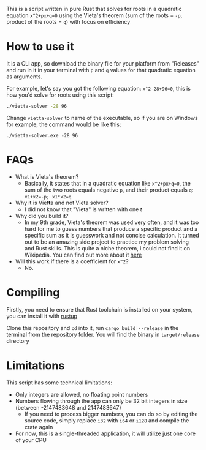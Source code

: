 This is a script written in pure Rust that solves for roots in a quadratic equation `x^2+px+q=0` using the Vieta's theorem (sum of the roots = `-p`, product of the roots = `q`) with focus on efficiency

# How to use it
It is a CLI app, so download the binary file for your platform from "Releases" and run in it in your terminal with `p` and `q` values for that quadratic equation as arguments.

For example, let's say you got the following equation: `x^2-28+96=0`, this is how you'd solve for roots using this script:
```bash
./vietta-solver -28 96
```

Change `vietta-solver` to name of the executable, so if you are on Windows for example, the command would be like this:
```shell
./vietta-solver.exe -28 96
```

# FAQs
- What is Vieta's theorem?
    - Basically, it states that in a quadratic equation like `x^2+px+q=0`, the sum of the two roots equals negative `p`, and their product equals `q`: `x1+x2=-p; x1*x2=q`
- Why it is Viet**t**a and not Vieta solver?
    - I did not know that "Vieta" is written with one *t*
- Why did you build it?
    - In my 9th grade, Vieta's theorem was used very often, and it was too hard for me to guess numbers that produce a specific product and a specific sum as it is guesswork and not concise calculation. It turned out to be an amazing side project to practice my problem solving and Rust skills. This is quite a niche theorem, i could not find it on Wikipedia. You can find out more about it [here](https://www.miyklas.com.ua/p/algebra/8-klas/kvadratni-rivniannia-14001/teorema-viyeta-14020/re-dc539851-47e1-438e-a5ba-f2bcd52fd3df)
- Will this work if there is a coefficient for `x^2`?
    - No.

# Compiling
Firstly, you need to ensure that Rust toolchain is installed on your system, you can install it with [rustup](https://www.google.com/search?client=safari&rls=en&q=rustup&ie=UTF-8&oe=UTF-8)

Clone this repository and `cd` into it, run `cargo build --release` in the terminal from the repository folder. You will find the binary in `target/release` directory

# Limitations
This script has some technical limitations:
- Only integers are allowed, no floating point numbers
- Numbers flowing through the app can only be 32 bit integers in size (between -2147483648 and 2147483647)
    - If you need to process bigger numbers, you can do so by editing the source code, simply replace `i32` with `i64` or `i128` and compile the crate again
- For now, this is a single-threaded application, it will utilize just one core of your CPU